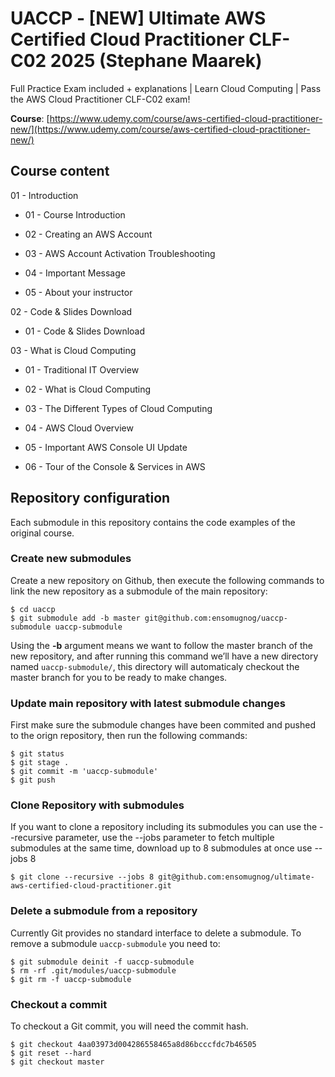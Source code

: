 # UACCP - [NEW] Ultimate AWS Certified Cloud Practitioner CLF-C02 2025 (Stephane Maarek)

Full Practice Exam included + explanations | Learn Cloud Computing | Pass the AWS Cloud Practitioner CLF-C02 exam!

**Course**: [https://www.udemy.com/course/aws-certified-cloud-practitioner-new/](https://www.udemy.com/course/aws-certified-cloud-practitioner-new/)

## Course content

01 - Introduction

- 01 - Course Introduction

- 02 - Creating an AWS Account

- 03 - AWS Account Activation Troubleshooting

- 04 - Important Message

- 05 - About your instructor

02 - Code & Slides Download

- 01 - Code & Slides Download

03 - What is Cloud Computing

- 01 - Traditional IT Overview

- 02 - What is Cloud Computing

- 03 - The Different Types of Cloud Computing

- 04 - AWS Cloud Overview

- 05 - Important AWS Console UI Update

- 06 - Tour of the Console & Services in AWS

## Repository configuration
Each submodule in this repository contains the code examples of the original course.

### Create new submodules
Create a new repository on Github, then execute the following commands to link the new repository as a submodule of the main repository:

```
$ cd uaccp
$ git submodule add -b master git@github.com:ensomugnog/uaccp-submodule uaccp-submodule
```

Using the **-b** argument means we want to follow the master branch of the new repository, and after running this command we’ll have a new directory named `uaccp-submodule/`, this directory will automaticaly checkout the master branch for you to be ready to make changes.

### Update main repository with latest submodule changes
First make sure the submodule changes have been commited and pushed to the orign repository, then run the following commands:

```
$ git status
$ git stage .
$ git commit -m 'uaccp-submodule'
$ git push
```

### Clone Repository with submodules
If you want to clone a repository including its submodules you can use the --recursive parameter, use the --jobs parameter to fetch multiple submodules at the same time, download up to 8 submodules at once use --jobs 8

```
$ git clone --recursive --jobs 8 git@github.com:ensomugnog/ultimate-aws-certified-cloud-practitioner.git
```

### Delete a submodule from a repository
Currently Git provides no standard interface to delete a submodule. To remove a submodule `uaccp-submodule` you need to:

```
$ git submodule deinit -f uaccp-submodule
$ rm -rf .git/modules/uaccp-submodule
$ git rm -f uaccp-submodule
```

### Checkout a commit
To checkout a Git commit, you will need the commit hash.

```
$ git checkout 4aa03973d004286558465a8d86bcccfdc7b46505
$ git reset --hard
$ git checkout master
```
